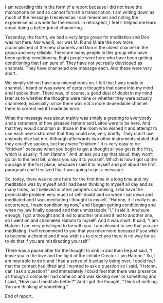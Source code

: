 <p>I am recording this in the form of a report because I did not have the microphone on and so cannot furnish a transcription. I am writing down as much of the message I received as I can remember and noting the experience as a whole for the record. In retrospect, I feel it helped me learn about doing a better job of channeling.</p>
<p>Yesterday, the fourth, we had a very large group for meditation and Don was not here. Nor was R, nor was M. R and M are the now more accomplished of the new channels and Don is the oldest channel in the group and very reliable. There are many people in this group who have been getting conditioning. Eight people were here who have been getting conditioning that I am sure of. They have not yet really developed as channels. They have channeled one message each. And these were very short.</p>
<p>We simply did not have any microphones on. I felt that I was ready to channel, I heard or was aware of certain thoughts that came into my mind and I spoke them. There was, of course, a good deal of doubt in my mind later as to whether the thoughts were mine or whether they were actually channeled; especially, since there was not a more dependable channel there to correct me if I made an error.</p>
<p>What the message was about mainly was simply a greeting to everybody and a statement of how pleased Hatonn and Laitos were to be here. And that they would condition all those in the room who wished it and attempt to use each new instrument that they could use, very briefly. They didn’t use anybody else but me. Although afterwards two other instruments stated that they could’ve spoken, but they were “chicken.” It is very easy to be “chicken” because when you begin to get a thought all you get is the first, which is usually, “I am Hatonn.” And unless you say that aloud, they won’t go on to the next bit, unless you say it to yourself. Which is how I got up the courage in the first place, because I said it to myself and got about the first paragraph and I realized that I was going to get a message.</p>
<p>So, today, there was no one here for the first time in a long time and my meditation was by myself and I had been thinking to myself all day and as many times, as I believed in other people’s channeling, I did have the predictable problem very much of self-doubt and so when I sat down and meditated and I was meditating I thought to myself, “Hatonn, if it really is an occurrence, I want conditioning now,” and I began getting conditioning and when my jaw finally opened and that unmistakable “I,” I said it. And sure enough, I got a thought and it led to another one and it led to another one, so I went on and channeled Hatonn to myself. And it was short. It said, “I am Hatonn. I am very privileged to be with you. I am pleased to see that you are meditating. I will recommend to you that you relax more because if you wish to become a channel and if you wish us to direct you there is no way for us to do that if you are misdirecting yourself.”</p>
<p>There was a pause after for the thought to sink in and then he just said, “I leave you in the love and the light of the infinite Creator. I am Hatonn.” So, I am now able to do it and I had a sense of it actually being over. I could feel that the contact had lifted and I wanted to ask a question so I said, “Hatonn, can I ask a question?” and immediately I could feel that there was presence as though a computer had come on and was kicking over or something and I said, “How can I meditate better?” And I got the thought, “Think of nothing. You are thinking of something.”</p>
<p>End of report.</p>